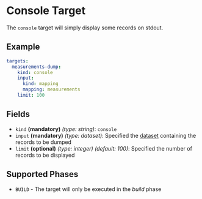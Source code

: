 # Console Target

The `console` target will simply display some records on stdout.

## Example
```yaml
targets:
  measurements-dump:
    kind: console
    input:
      kind: mapping
      mapping: measurements
    limit: 100
```

## Fields

* `kind` **(mandatory)** *(type: string)*: `console`
* `input` **(mandatory)** *(type: dataset)*:
Specified the [dataset](../dataset/index.md) containing the records to be dumped 
* `limit` **(optional)** *(type: integer)* *(default: 100)*: 
Specified the number of records to be displayed

## Supported Phases
* `BUILD` - The target will only be executed in the *build* phase
